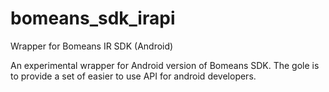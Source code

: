# bomeans_sdk_irapi
Wrapper for Bomeans IR SDK (Android)

An experimental wrapper for Android version of Bomeans SDK.
The gole is to provide a set of easier to use API for android developers.
